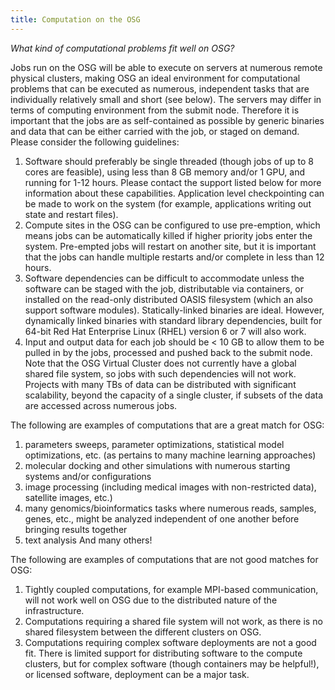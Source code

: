 ```yaml
---
title: Computation on the OSG
---
```


*What kind of computational problems fit well on OSG?*

Jobs run on the OSG will be able to execute on servers at numerous remote physical clusters, making OSG an ideal environment for computational problems that can be executed as numerous, independent tasks that are individually relatively small and short (see below). The servers may differ in terms of computing environment from the submit node. Therefore it is important that the jobs are as self-contained as possible by generic binaries and data that can be either carried with the job, or staged on demand. Please consider the following guidelines:

1. Software should preferably be single threaded (though jobs of up to 8 cores are feasible), using less than 8 GB memory and/or 1 GPU, and running for 1-12 hours. Please contact the support listed below for more information about these capabilities. Application level checkpointing can be made to work on the system (for example, applications writing out state and restart files).
2. Compute sites in the OSG can be configured to use pre-emption, which means jobs can be automatically killed if higher priority jobs enter the system. Pre-empted jobs will restart on another site, but it is important that the jobs can handle multiple restarts and/or complete in less than 12 hours.
3. Software dependencies can be difficult to accommodate unless the software can be staged with the job, distributable via containers, or installed on the read-only distributed OASIS filesystem (which an also support software modules). Statically-linked binaries are ideal. However, dynamically linked binaries with standard library dependencies, built for 64-bit Red Hat Enterprise Linux (RHEL) version 6 or 7 will also work.
4. Input and output data for each job should be < 10 GB to allow them to be pulled in by the jobs, processed and pushed back to the submit node. Note that the OSG Virtual Cluster does not currently have a global shared file system, so jobs with such dependencies will not work. Projects with many TBs of data can be distributed with significant scalability, beyond the capacity of a single cluster, if subsets of the data are accessed across numerous jobs.

The following are examples of computations that are a great match for OSG:

1. parameters sweeps, parameter optimizations, statistical model optimizations, etc. (as pertains to many machine learning approaches)
2. molecular docking and other simulations with numerous starting systems and/or configurations
3. image processing (including medical images with non-restricted data), satellite images, etc.)
4. many genomics/bioinformatics tasks where numerous reads, samples, genes, etc., might be analyzed independent of one another before bringing results together
5. text analysis
And many others!

The following are examples of computations that are not good matches for OSG:

1. Tightly coupled computations, for example MPI-based communication, will not work well on OSG due to the distributed nature of the infrastructure.
2. Computations requiring a shared file system will not work, as there is no shared filesystem between the different clusters on OSG.
3. Computations requiring complex software deployments are not a good fit. There is limited support for distributing software to the compute clusters, but for complex software (though containers may be helpful!), or licensed software, deployment can be a major task.

